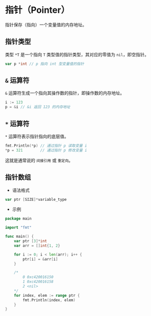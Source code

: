 # 指针（Pointer）

指针保存（指向）一个变量值的内存地址。

## 指针类型

类型 `*T` 是一个指向 `T` 类型值的指针类型，其对应的零值为 `nil`，即空指针。

```go
var p *int // p 指向 int 型变量值的指针
```

## `&` 运算符

`&` 运算符生成一个指向其操作数的指针，即操作数的内存地址。

```go
i := 123
p = &i // &i 返回 123 的内存地址
```

## `*` 运算符

`*` 运算符表示指针指向的底层值。

```go
fmt.Println(*p) // 通过指针 p 读取变量 i
*p = 321        // 通过指针 p 修改变量 i
```

这就是通常说的 `间接引用` 或 `重定向`。

## 指针数组

* 语法格式

```go
var ptr [SIZE]*variable_type
```

* 示例

```go
package main

import "fmt"

func main() {
    var ptr [3]*int
    var arr = []int{1, 2}

    for i := 0; i < len(arr); i++ {
        ptr[i] = &arr[i]
    }

    /*
        0 0xc420016150
        1 0xc420016158
        2 <nil>
    */
    for index, elem := range ptr {
        fmt.Println(index, elem)
    }
}
```